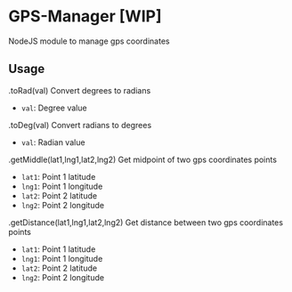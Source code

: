 # GPS-Manager [WIP]
NodeJS module to manage gps coordinates

## Usage

.toRad(val)
Convert degrees to radians

- `val`: Degree value  


.toDeg(val)
Convert radians to degrees

- `val`: Radian value


.getMiddle(lat1,lng1,lat2,lng2)
Get midpoint of two gps coordinates points

- `lat1`: Point 1 latitude
- `lng1`: Point 1 longitude
- `lat2`: Point 2 latitude
- `lng2`: Point 2 longitude 


.getDistance(lat1,lng1,lat2,lng2)
Get distance between two gps coordinates points

- `lat1`: Point 1 latitude
- `lng1`: Point 1 longitude
- `lat2`: Point 2 latitude
- `lng2`: Point 2 longitude 